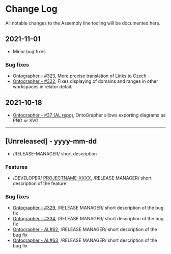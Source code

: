 
# Change Log
All notable changes to the Assembly line tooling will be documented here.

## 2021-11-01
- Minor bug fixes 

### Bug fixes
- [Ontographer - #323](https://github.com/opendata-mvcr/ontoGrapher/issues/323), More precise translation of Links to Czech
- [Ontographer - #322](https://github.com/opendata-mvcr/ontoGrapher/issues/322), Fixes displaying of domains and ranges in other workspaces in relator detail.

## 2021-10-18
- [Ontographer - #37 (AL repo)](https://github.com/opendata-mvcr/sgov-assembly-line/issues/37), OntoGrapher allows exporting diagrams as PNG or SVG

---

## [Unreleased] - yyyy-mm-dd
- /RELEASE-MANAGER/ short description

### Features
- /DEVELOPER/ [PROJECTNAME-XXXX](http://tickets.projectname.com/browse/PROJECTNAME-XXXX), /RELEASE MANAGER/ short description of the feature
 
### Bug fixes
- [Ontographer - #329](https://github.com/opendata-mvcr/ontoGrapher/issues/329), /RELEASE MANAGER/ short description of the bug fix
- [Ontographer - #334](https://github.com/opendata-mvcr/ontoGrapher/issues/334), /RELEASE MANAGER/ short description of the bug fix
- [Ontographer - AL#62](https://github.com/opendata-mvcr/sgov-assembly-line/issues/62), /RELEASE MANAGER/ short description of the bug fix
- [Ontographer - AL#63](https://github.com/opendata-mvcr/sgov-assembly-line/issues/63), /RELEASE MANAGER/ short description of the bug fix
